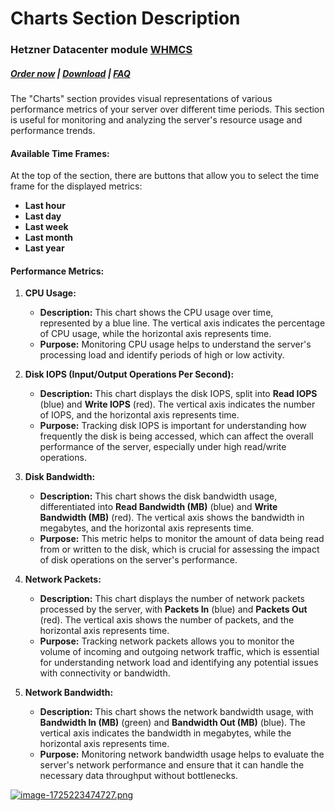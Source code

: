 # Charts Section Description

### Hetzner Datacenter module **[WHMCS](https://puqcloud.com/link.php?id=77)**

#####  [Order now](https://puqcloud.com/whmcs-module-hetznerdatacenter.php) | [Download](https://download.puqcloud.com/WHMCS/servers/PUQ_WHMCS-HetznerDatacenter/) | [FAQ](https://faq.puqcloud.com/)

The "Charts" section provides visual representations of various performance metrics of your server over different time periods. This section is useful for monitoring and analyzing the server's resource usage and performance trends.

#### Available Time Frames:

At the top of the section, there are buttons that allow you to select the time frame for the displayed metrics:

- **Last hour**
- **Last day**
- **Last week**
- **Last month**
- **Last year**

#### Performance Metrics:

1. **CPU Usage:**
    
    
    - **Description:** This chart shows the CPU usage over time, represented by a blue line. The vertical axis indicates the percentage of CPU usage, while the horizontal axis represents time.
    - **Purpose:** Monitoring CPU usage helps to understand the server's processing load and identify periods of high or low activity.
2. **Disk IOPS (Input/Output Operations Per Second):**
    
    
    - **Description:** This chart displays the disk IOPS, split into **Read IOPS** (blue) and **Write IOPS** (red). The vertical axis indicates the number of IOPS, and the horizontal axis represents time.
    - **Purpose:** Tracking disk IOPS is important for understanding how frequently the disk is being accessed, which can affect the overall performance of the server, especially under high read/write operations.
3. **Disk Bandwidth:**
    
    
    - **Description:** This chart shows the disk bandwidth usage, differentiated into **Read Bandwidth (MB)** (blue) and **Write Bandwidth (MB)** (red). The vertical axis shows the bandwidth in megabytes, and the horizontal axis represents time.
    - **Purpose:** This metric helps to monitor the amount of data being read from or written to the disk, which is crucial for assessing the impact of disk operations on the server's performance.
4. **Network Packets:**
    
    
    - **Description:** This chart displays the number of network packets processed by the server, with **Packets In** (blue) and **Packets Out** (red). The vertical axis shows the number of packets, and the horizontal axis represents time.
    - **Purpose:** Tracking network packets allows you to monitor the volume of incoming and outgoing network traffic, which is essential for understanding network load and identifying any potential issues with connectivity or bandwidth.
5. **Network Bandwidth:**
    
    
    - **Description:** This chart shows the network bandwidth usage, with **Bandwidth In (MB)** (green) and **Bandwidth Out (MB)** (blue). The vertical axis indicates the bandwidth in megabytes, while the horizontal axis represents time.
    - **Purpose:** Monitoring network bandwidth usage helps to evaluate the server's network performance and ensure that it can handle the necessary data throughput without bottlenecks.

[![image-1725223474727.png](https://doc.puq.info/uploads/images/gallery/2024-09/scaled-1680-/image-1725223474727.png)](https://doc.puq.info/uploads/images/gallery/2024-09/image-1725223474727.png)